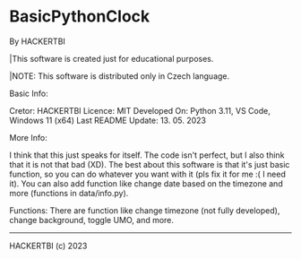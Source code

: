 # BasicPythonClock
By HACKERTBI




|This software is created just for educational purposes.

|NOTE: This software is distributed only in Czech language.



Basic Info:

 Cretor: HACKERTBI
 Licence: MIT
 Developed On: Python 3.11, VS Code, Windows 11 (x64)
 Last README Update: 13. 05. 2023
 
 
More Info:

 I think that this just speaks for itself. The code isn't perfect, but I also think that it is not that bad (XD). 
 The best about this software is that it's just basic function, so you can do whatever you want with it
 (pls fix it for me :( I need it). 
 You can also add function like change date based on the timezone and more (functions in data/info.py).
 
 
Functions:
 There are function like change timezone (not fully developed), change background, toggle UMO, and more.
 

 
------------------
HACKERTBI (c) 2023
